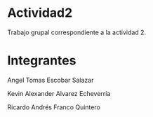 # Actividad2
Trabajo grupal correspondiente a la actividad 2.
# Integrantes
Angel Tomas Escobar Salazar

Kevin Alexander Alvarez Echeverría

Ricardo Andrés Franco Quintero
